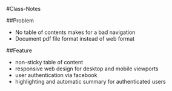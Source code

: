 #Class-Notes

##Problem
* No table of contents makes for a bad navigation
* Document pdf file format instead of web format

##Feature
* non-sticky table of content
* responsive web design for desktop and mobile viewports
* user authentication via facebook
* highlighting and automatic summary for authenticated users
